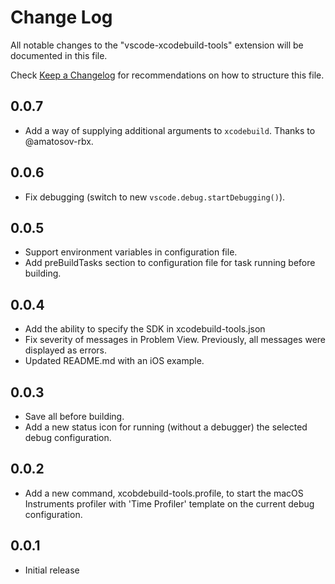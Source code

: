 # Change Log
All notable changes to the "vscode-xcodebuild-tools" extension will be documented in this file.

Check [Keep a Changelog](http://keepachangelog.com/) for recommendations on how to structure this file.

## 0.0.7
- Add a way of supplying additional arguments to `xcodebuild`. Thanks to @amatosov-rbx.

## 0.0.6
- Fix debugging (switch to new `vscode.debug.startDebugging()`).

## 0.0.5
- Support environment variables in configuration file.
- Add preBuildTasks section to configuration file for task running before building.

## 0.0.4
- Add the ability to specify the SDK in xcodebuild-tools.json
- Fix severity of messages in Problem View. Previously, all messages were displayed as errors.
- Updated README.md with an iOS example.

## 0.0.3
- Save all before building.
- Add a new status icon for running (without a debugger) the selected debug configuration.

## 0.0.2
- Add a new command, xcobdebuild-tools.profile, to start the macOS Instruments profiler with 'Time Profiler' template on the current debug configuration.

## 0.0.1
- Initial release

